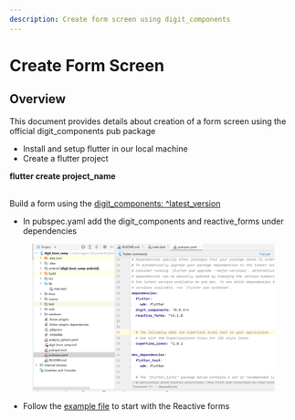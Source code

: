 ```yaml
---
description: Create form screen using digit_components
---
```


# Create Form Screen

## Overview

This document provides details about creation of a form screen using the official digit\_components pub package

* Install and setup flutter in our local machine
* Create a flutter project&#x20;

&#x20;**flutter create project\_name**

\
Build a form using the [digit\_components: ^latest\_version](https://pub.dev/packages/digit\_components)

* In pubspec.yaml add the digit\_components and reactive\_forms under dependencies

<figure><img src="../../../../.gitbook/assets/image (23).png" alt=""><figcaption></figcaption></figure>

* Follow the [example file](https://pub.dev/packages/digit\_components/example) to start with the Reactive forms

